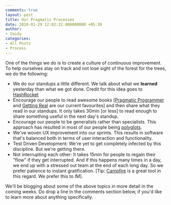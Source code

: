```yaml
---
comments: true
layout: post
title: Our Pragmatic Processes
date: 2010-01-29 12:02:22.000000000 +05:30
author: 
- Vaidy
categories:
- All Posts
- Process
---
```

<div>One of the things we do is to create a culture of continuous improvement. To help ourselves stay on track and not lose sight of the forest for the trees, we do the following:</div>
<div>
<ul>
	<li>We do our standups a little different. We talk about what we <strong>learned</strong> yesterday than what we got done. Credit for this idea goes to <a id="lq5t" title="HashRocket" href="http://www.hashrocket.com/">HashRocket</a></li>
	<li>Encourage our people to read awesome books [<a id="gldl" title="Pragmatic Programmer" href="http://www.amazon.com/Pragmatic-Programmer-Journeyman-Master/dp/020161622X">Pragmatic Programmer</a> and <a id="wjn0" title="Getting Real" href="http://gettingreal.37signals.com/">Getting Real</a> are our current favourites] and then share what they read in our standups. It only takes 30min [or less] to read enough to share something useful in the next day's standup.</li>
	<li>Encourage our people to be generalists rather than specialists. This approach has resulted in most of our people being <a id="mni_" title="polyglots" href="http://memeagora.blogspot.com/2006/12/polyglot-programming.html">polyglots</a>.</li>
	<li>We've woven UX improvement into our sprints. This results in software that's balanced both in terms of user interaction and functionality.</li>
	<li>Test Driven Development: We're yet to get completely infected by this discipline. But we're getting there.</li>
	<li>Not interrupting each other: It takes 15min for people to regain their "flow" if they get interrupted. And if this happens many times in a day, we end up with a stressed out team at the end of each long day. So we prefer patience to instant gratification. [Tip: <a id="nd2." title="Campfire" href="http://campfirenow.com/">Campfire</a> is a great tool in this regard. We prefer this to IM].</li>
</ul>
</div>
We'll be blogging about some of the above topics in more detail in the coming weeks. Do drop a line in the comments section below, if you'd like to learn more about anything specifically.

